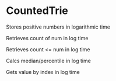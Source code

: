 # CountedTrie

Stores positive numbers in logarithmic time

Retrieves count of num in log time

Retrieves count <= num in log time

Calcs median/percentile in log time

Gets value by index in log time

